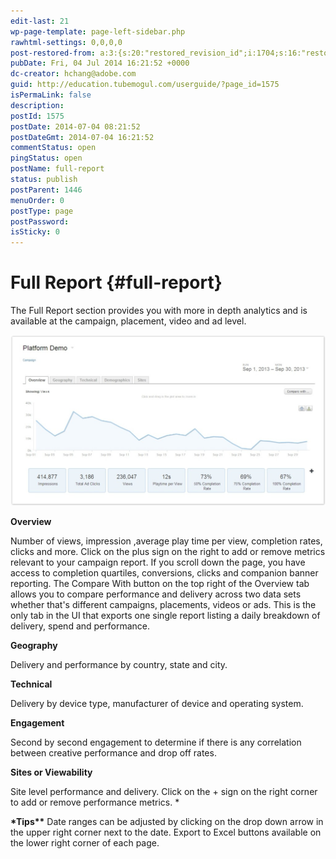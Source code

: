 ```yaml
---
edit-last: 21
wp-page-template: page-left-sidebar.php
rawhtml-settings: 0,0,0,0
post-restored-from: a:3:{s:20:"restored_revision_id";i:1704;s:16:"restored_by_user";i:7;s:13:"restored_time";i:1405372507;}
pubDate: Fri, 04 Jul 2014 16:21:52 +0000
dc-creator: hchang@adobe.com
guid: http://education.tubemogul.com/userguide/?page_id=1575
isPermaLink: false
description: 
postId: 1575
postDate: 2014-07-04 08:21:52
postDateGmt: 2014-07-04 16:21:52
commentStatus: open
pingStatus: open
postName: full-report
status: publish
postParent: 1446
menuOrder: 0
postType: page
postPassword: 
isSticky: 0
---
```


# Full Report {#full-report}

The Full Report section provides you with more in depth analytics and is available at the campaign, placement, video and ad level.
  
[ ![FR](assets/fr-1024x555.jpg)](assets/fr.jpg)

**Overview**

Number of views, impression ,average play time per view, completion rates, clicks and more. Click on the plus sign on the right to add or remove metrics relevant to your campaign report. If you scroll down the page, you have access to completion quartiles, conversions, clicks and companion banner reporting. The Compare With button on the top right of the Overview tab allows you to compare performance and delivery across two data sets whether that's different campaigns, placements, videos or ads. This is the only tab in the UI that exports one single report listing a daily breakdown of delivery, spend and performance.

**Geography**

Delivery and performance by country, state and city.

**Technical**

Delivery by device type, manufacturer of device and operating system.

**Engagement**

Second by second engagement to determine if there is any correlation between creative performance and drop off rates.

**Sites or Viewability**

Site level performance and delivery. Click on the + sign on the right corner to add or remove performance metrics.
&#42;

**&#42;Tips&#42;&#42;**
Date ranges can be adjusted by clicking on the drop down arrow in the upper right corner next to the date. Export to Excel buttons available on the lower right corner of each page. 